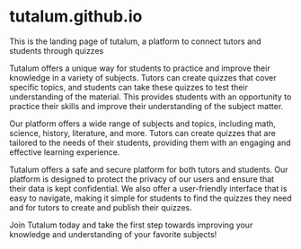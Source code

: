 # tutalum.github.io
This is the landing page of tutalum, a platform to connect tutors and students through quizzes


Tutalum offers a unique way for students to practice and improve their knowledge in a variety of subjects. Tutors can create quizzes that cover specific topics, and students can take these quizzes to test their understanding of the material. This provides students with an opportunity to practice their skills and improve their understanding of the subject matter.

Our platform offers a wide range of subjects and topics, including math, science, history, literature, and more. Tutors can create quizzes that are tailored to the needs of their students, providing them with an engaging and effective learning experience.

Tutalum offers a safe and secure platform for both tutors and students. Our platform is designed to protect the privacy of our users and ensure that their data is kept confidential. We also offer a user-friendly interface that is easy to navigate, making it simple for students to find the quizzes they need and for tutors to create and publish their quizzes.

Join Tutalum today and take the first step towards improving your knowledge and understanding of your favorite subjects!
